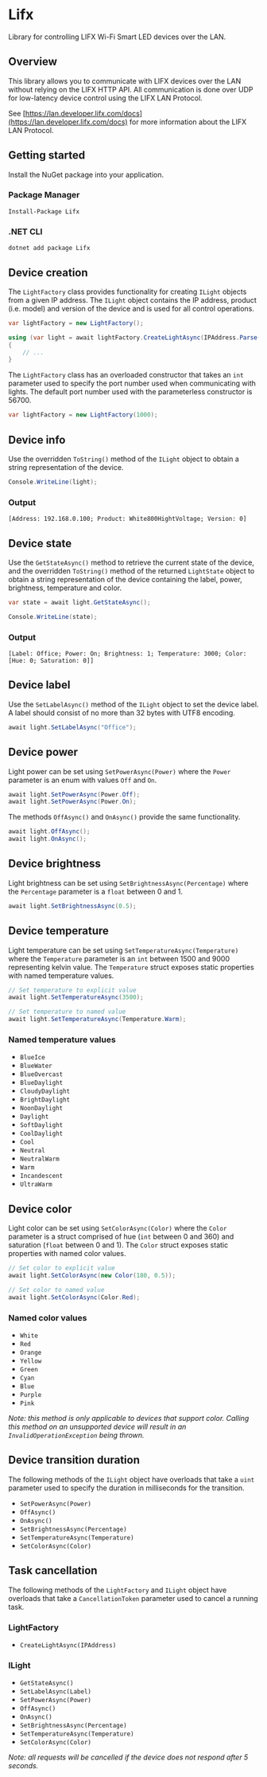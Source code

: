 # Lifx
Library for controlling LIFX Wi-Fi Smart LED devices over the LAN.

## Overview
This library allows you to communicate with LIFX devices over the LAN without relying on the LIFX HTTP API.
All communication is done over UDP for low-latency device control using the LIFX LAN Protocol.

See [https://lan.developer.lifx.com/docs](https://lan.developer.lifx.com/docs) for more information about the LIFX LAN
Protocol.

## Getting started
Install the NuGet package into your application.

### Package Manager
```
Install-Package Lifx
```

### .NET CLI
```
dotnet add package Lifx
```

## Device creation
The `LightFactory` class provides functionality for creating `ILight` objects from a given IP address. The `ILight`
object contains the IP address, product (i.e. model) and version of the device and is used for all control operations.

```csharp
var lightFactory = new LightFactory();

using (var light = await lightFactory.CreateLightAsync(IPAddress.Parse("192.168.0.100")))
{
	// ...
}
```

The `LightFactory` class has an overloaded constructor that takes an `int` parameter used to specify the port number
used when communicating with lights. The default port number used with the parameterless constructor is 56700.

```csharp
var lightFactory = new LightFactory(1000);
```

## Device info
Use the overridden `ToString()` method of the `ILight` object to obtain a string representation of the device.

```csharp
Console.WriteLine(light);
```

### Output
`[Address: 192.168.0.100; Product: White800HightVoltage; Version: 0]`

## Device state
Use the `GetStateAsync()` method to retrieve the current state of the device, and the overridden `ToString()` method of
the returned `LightState` object to obtain a string representation of the device containing the label, power,
brightness, temperature and color.

```csharp
var state = await light.GetStateAsync();

Console.WriteLine(state);
```

### Output
`[Label: Office; Power: On; Brightness: 1; Temperature: 3000; Color: [Hue: 0; Saturation: 0]]`

## Device label
Use the `SetLabelAsync()` method of the `ILight` object to set the device label. A label should consist of no more than
32 bytes with UTF8 encoding.

```csharp
await light.SetLabelAsync("Office");
```

## Device power
Light power can be set using `SetPowerAsync(Power)` where the `Power` parameter is an enum with values `Off` and `On`.

```csharp
await light.SetPowerAsync(Power.Off);
await light.SetPowerAsync(Power.On);
```

The methods `OffAsync()` and `OnAsync()` provide the same functionality.

```csharp
await light.OffAsync();
await light.OnAsync();
```

## Device brightness
Light brightness can be set using `SetBrightnessAsync(Percentage)` where the `Percentage` parameter is a `float` between
0 and 1.

```csharp
await light.SetBrightnessAsync(0.5);
```

## Device temperature
Light temperature can be set using `SetTemperatureAsync(Temperature)` where the `Temperature` parameter is an `int`
between 1500 and 9000 representing kelvin value. The `Temperature` struct exposes static properties with named
temperature values.

```csharp
// Set temperature to explicit value
await light.SetTemperatureAsync(3500);

// Set temperature to named value
await light.SetTemperatureAsync(Temperature.Warm);
```

### Named temperature values
* `BlueIce`
* `BlueWater`
* `BlueOvercast`
* `BlueDaylight`
* `CloudyDaylight`
* `BrightDaylight`
* `NoonDaylight`
* `Daylight`
* `SoftDaylight`
* `CoolDaylight`
* `Cool`
* `Neutral`
* `NeutralWarm`
* `Warm`
* `Incandescent`
* `UltraWarm`

## Device color
Light color can be set using `SetColorAsync(Color)` where the `Color` parameter is a struct comprised of hue
(`int` between 0 and 360) and saturation (`float` between 0 and 1). The `Color` struct exposes static properties with
named color values.

```csharp
// Set color to explicit value
await light.SetColorAsync(new Color(180, 0.5));

// Set color to named value
await light.SetColorAsync(Color.Red);
```

### Named color values
* `White`
* `Red`
* `Orange`
* `Yellow`
* `Green`
* `Cyan`
* `Blue`
* `Purple`
* `Pink`

_Note: this method is only applicable to devices that support color. Calling this method on an unsupported device
will result in an `InvalidOperationException` being thrown._

## Device transition duration
The following methods of the `ILight` object have overloads that take a `uint` parameter used to specify the duration in
milliseconds for the transition.

* `SetPowerAsync(Power)`
* `OffAsync()`
* `OnAsync()`
* `SetBrightnessAsync(Percentage)`
* `SetTemperatureAsync(Temperature)`
* `SetColorAsync(Color)`

## Task cancellation
The following methods of the `LightFactory` and `ILight` object have overloads that take a `CancellationToken` parameter
used to cancel a running task.

### LightFactory
* `CreateLightAsync(IPAddress)`

### ILight
* `GetStateAsync()`
* `SetLabelAsync(Label)`
* `SetPowerAsync(Power)`
* `OffAsync()`
* `OnAsync()`
* `SetBrightnessAsync(Percentage)`
* `SetTemperatureAsync(Temperature)`
* `SetColorAsync(Color)`

_Note: all requests will be cancelled if the device does not respond after 5 seconds._
